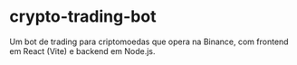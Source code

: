 # crypto-trading-bot
Um bot de trading para criptomoedas que opera na Binance, com frontend em React (Vite) e backend em Node.js.
